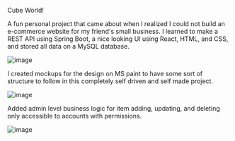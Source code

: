 Cube World!

A fun personal project that came about when I realized I could not build an e-commerce website for my friend's small business. I learned to make a REST API using Spring Boot, a nice looking UI using React, HTML, and CSS, and stored all data on a MySQL database.

![image](https://github.com/Mariano-Gongora/Cube-World-FrontEnd/assets/74140893/d2683b32-5f60-4764-aac6-c67ab38096db)


I created mockups for the design on MS paint to have some sort of structure to follow in this completely self driven and self made project.

![image](https://github.com/Mariano-Gongora/Cube-World-FrontEnd/assets/74140893/ae1008dd-7164-4fb1-b0dd-c625b2c477a0)


Added admin level business logic for item adding, updating, and deleting only accessible to accounts with permissions.

![image](https://github.com/Mariano-Gongora/Cube-World-FrontEnd/assets/74140893/42a4759a-5627-4453-a2c2-a2dd10c38365)

